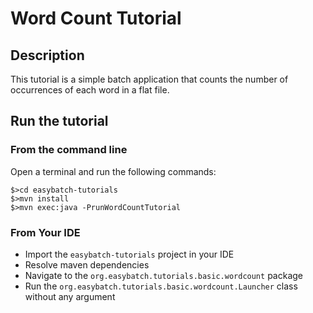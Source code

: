 # Word Count Tutorial

## Description

This tutorial is a simple batch application that counts the number of occurrences of each word in a flat file.

## Run the tutorial

### From the command line

Open a terminal and run the following commands:

```
$>cd easybatch-tutorials
$>mvn install
$>mvn exec:java -PrunWordCountTutorial
```

### From Your IDE

* Import the `easybatch-tutorials` project in your IDE
* Resolve maven dependencies
* Navigate to the `org.easybatch.tutorials.basic.wordcount` package
* Run the `org.easybatch.tutorials.basic.wordcount.Launcher` class without any argument
